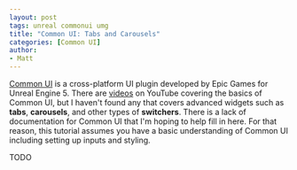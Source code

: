 ```yaml
---
layout: post
tags: unreal commonui umg
title: "Common UI: Tabs and Carousels"
categories: [Common UI]
author:
- Matt
---
```


[Common UI](https://docs.unrealengine.com/5.0/en-US/common-ui-plugin-for-advanced-user-interfaces-in-unreal-engine/) is a cross-platform UI plugin developed by Epic Games for Unreal Engine 5. There are [videos](https://www.youtube.com/watch?v=TTB5y-03SnE) on YouTube covering the basics of Common UI, but I haven't found any that covers advanced widgets such as **tabs**, **carousels**, and other types of **switchers**. There is a lack of documentation for Common UI that I'm hoping to help fill in here. For that reason, this tutorial assumes you have a basic understanding of Common UI including setting up inputs and styling.

TODO
